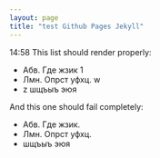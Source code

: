 ```yaml
---
layout: page
title: "test Github Pages Jekyll"
---
```


14:58
This list should render properly:

* Абв. Где жзик 1
* Лмн. Опрст уфхц. w
* z шщъыъ эюя

And this one should fail completely:

* Абв. Где жзик.
* Лмн. Опрст уфхц.
* шщъыъ эюя
